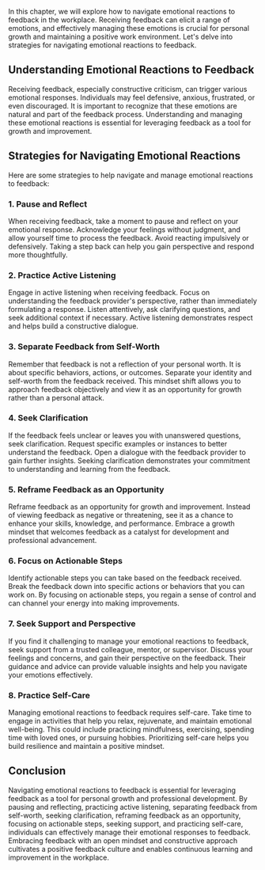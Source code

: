 
In this chapter, we will explore how to navigate emotional reactions to feedback in the workplace. Receiving feedback can elicit a range of emotions, and effectively managing these emotions is crucial for personal growth and maintaining a positive work environment. Let's delve into strategies for navigating emotional reactions to feedback.

Understanding Emotional Reactions to Feedback
---------------------------------------------

Receiving feedback, especially constructive criticism, can trigger various emotional responses. Individuals may feel defensive, anxious, frustrated, or even discouraged. It is important to recognize that these emotions are natural and part of the feedback process. Understanding and managing these emotional reactions is essential for leveraging feedback as a tool for growth and improvement.

Strategies for Navigating Emotional Reactions
---------------------------------------------

Here are some strategies to help navigate and manage emotional reactions to feedback:

### **1. Pause and Reflect**

When receiving feedback, take a moment to pause and reflect on your emotional response. Acknowledge your feelings without judgment, and allow yourself time to process the feedback. Avoid reacting impulsively or defensively. Taking a step back can help you gain perspective and respond more thoughtfully.

### **2. Practice Active Listening**

Engage in active listening when receiving feedback. Focus on understanding the feedback provider's perspective, rather than immediately formulating a response. Listen attentively, ask clarifying questions, and seek additional context if necessary. Active listening demonstrates respect and helps build a constructive dialogue.

### **3. Separate Feedback from Self-Worth**

Remember that feedback is not a reflection of your personal worth. It is about specific behaviors, actions, or outcomes. Separate your identity and self-worth from the feedback received. This mindset shift allows you to approach feedback objectively and view it as an opportunity for growth rather than a personal attack.

### **4. Seek Clarification**

If the feedback feels unclear or leaves you with unanswered questions, seek clarification. Request specific examples or instances to better understand the feedback. Open a dialogue with the feedback provider to gain further insights. Seeking clarification demonstrates your commitment to understanding and learning from the feedback.

### **5. Reframe Feedback as an Opportunity**

Reframe feedback as an opportunity for growth and improvement. Instead of viewing feedback as negative or threatening, see it as a chance to enhance your skills, knowledge, and performance. Embrace a growth mindset that welcomes feedback as a catalyst for development and professional advancement.

### **6. Focus on Actionable Steps**

Identify actionable steps you can take based on the feedback received. Break the feedback down into specific actions or behaviors that you can work on. By focusing on actionable steps, you regain a sense of control and can channel your energy into making improvements.

### **7. Seek Support and Perspective**

If you find it challenging to manage your emotional reactions to feedback, seek support from a trusted colleague, mentor, or supervisor. Discuss your feelings and concerns, and gain their perspective on the feedback. Their guidance and advice can provide valuable insights and help you navigate your emotions effectively.

### **8. Practice Self-Care**

Managing emotional reactions to feedback requires self-care. Take time to engage in activities that help you relax, rejuvenate, and maintain emotional well-being. This could include practicing mindfulness, exercising, spending time with loved ones, or pursuing hobbies. Prioritizing self-care helps you build resilience and maintain a positive mindset.

Conclusion
----------

Navigating emotional reactions to feedback is essential for leveraging feedback as a tool for personal growth and professional development. By pausing and reflecting, practicing active listening, separating feedback from self-worth, seeking clarification, reframing feedback as an opportunity, focusing on actionable steps, seeking support, and practicing self-care, individuals can effectively manage their emotional responses to feedback. Embracing feedback with an open mindset and constructive approach cultivates a positive feedback culture and enables continuous learning and improvement in the workplace.
